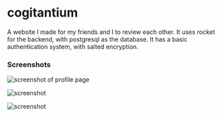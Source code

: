 # cogitantium
A website I made for my friends and I to review each other.
It uses rocket for the backend, with postgresql as the database.
It has a basic authentication system, with salted encryption.

### Screenshots

![screenshot of profile page](https://imgur.com/xXDVWnr.png)

![screenshot](https://imgur.com/JLXfePD.png)

![screenshot](https://imgur.com/mBkjCo2.png)
